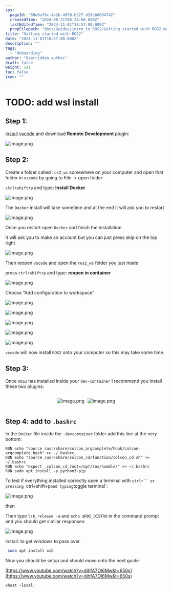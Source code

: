 ```yaml
---
sys:
  pageId: "89e0a78c-4e2b-4070-b327-d28cb0694742"
  createdTime: "2024-08-21T00:24:00.000Z"
  lastEditedTime: "2024-11-01T18:57:00.000Z"
  propFilepath: "docs/Guides/intro_to_ROS2/Getting started with ROS2.md"
title: "Getting started with ROS2"
date: "2024-11-01T18:57:00.000Z"
description: ""
tags:
  - "Onboarding"
author: "Overridden author"
draft: false
weight: 141
toc: false
icon: ""
---
```


# TODO: add wsl install

## Step 1:

[Install vscode](https://code.visualstudio.com/download) and download **Remote Development** plugin:

![image.png](https://prod-files-secure.s3.us-west-2.amazonaws.com/d518164a-d88e-44d1-a4ee-3adb3bd8bce0/efb52993-1881-4a40-b95e-6f020334f022/image.png?X-Amz-Algorithm=AWS4-HMAC-SHA256&X-Amz-Content-Sha256=UNSIGNED-PAYLOAD&X-Amz-Credential=ASIAZI2LB4667WYEETI5%2F20250305%2Fus-west-2%2Fs3%2Faws4_request&X-Amz-Date=20250305T210744Z&X-Amz-Expires=3600&X-Amz-Security-Token=IQoJb3JpZ2luX2VjENT%2F%2F%2F%2F%2F%2F%2F%2F%2F%2FwEaCXVzLXdlc3QtMiJGMEQCIGud3i9z8Z87JlSs9DEMmdPLS6%2BoeBoHMfdgLPkhuIfbAiAI9R5PmRrIiGnzgszCnmgKFq4BCrc2Cmkzj4tuBKtZgCr%2FAwgdEAAaDDYzNzQyMzE4MzgwNSIMoqtC3Kcnn5rOgp82KtwDTOERg0lHL6Cw8vEI8ipliW9UrKya%2BkqhhRXgby4Qh%2BAcBS%2BJYPWfjH8kNpkgE1ENHTKBDvv%2Bsl8%2Bou2tjvDp4VQo8PQZ1JzC1rmDZvBGCygP5NoyOzZp3bk8bdHyfzVCFiVTeHyX7ZhK7YTmgPa36dX3VoNLCNMNz2%2BWDaoWBaHaa8ihHNT2Wq03NF0x5yjDWwMAgHbHhL5K5lPc588EkN1cDq9MvxceMDX%2BmTDWtJOXaTFTW77pbiuPizTPGXKN0Vks9ZwT8IFLi3swMWOiCKTCF5LNbKllOW8x5ie0lQ55ruCaUttx4V%2F6Wdnnw8Ki00SSEGX7EkI4WuqmIL1jDAyb%2FagE4Q%2Fh%2Fj32pktuCgb7itBTHIe6%2Fwv6N8LinUFvZJGJ%2Fuu02YijFoDNm21fBDFQHdC4qBG8JehGPp1jD342SpPNV9j%2BxPlV9wHwmnJ0o6AOxjfrFSrYD10%2FaHOhATKPpdcqgOSVv%2BOPprkkj%2F%2FjYdi8bgN1QdfJLAg34wORZU%2F2dGQCYrbLE4a1q4cAucpZdeBmXjrEvrT50dw%2Bv0kb6FMujW%2BlFaUAYWwM5fg1W7Jg4Kccp0ZMPSANmv57ijRHZzYnHn2%2B0y0anyOLtdtnNxrTEnDE%2FYpmJ1QwpOGivgY6pgHm3Kwm1t58yDOYtql%2BQ6F52lfGW1jzN1iI520D%2BAy7H0NK6z7qU4THFXMcLzxmtbxJXOIhO2TPTwm0PTXVyg8qZ%2Fju3utXJQmjhzKWEtss1wo9duyIHTpzj0lU6IwbP%2B%2BkMgIYKe3HYGCcAEGp13fryHku0b0cw11%2BDfLgeLBy5ILWjSx8ZVZEFqXVtVqOhvNlxQDr5zzeDzeW05Cq0Ya47UuR7mfW&X-Amz-Signature=d1f3fabba8b010444d5e2767b61e0d8153e48aac1984cd7b43439392f015e881&X-Amz-SignedHeaders=host&x-id=GetObject)

## Step 2:

Create a folder called `ros2_ws` somewhere on your computer and open that folder in `vscode` by going to File → open folder 

`ctrl+shift+p` and type: **Install Docker**

![image.png](https://prod-files-secure.s3.us-west-2.amazonaws.com/d518164a-d88e-44d1-a4ee-3adb3bd8bce0/2269dc0e-1cd5-47ff-bceb-c04ad9b2eab0/image.png?X-Amz-Algorithm=AWS4-HMAC-SHA256&X-Amz-Content-Sha256=UNSIGNED-PAYLOAD&X-Amz-Credential=ASIAZI2LB4667WYEETI5%2F20250305%2Fus-west-2%2Fs3%2Faws4_request&X-Amz-Date=20250305T210744Z&X-Amz-Expires=3600&X-Amz-Security-Token=IQoJb3JpZ2luX2VjENT%2F%2F%2F%2F%2F%2F%2F%2F%2F%2FwEaCXVzLXdlc3QtMiJGMEQCIGud3i9z8Z87JlSs9DEMmdPLS6%2BoeBoHMfdgLPkhuIfbAiAI9R5PmRrIiGnzgszCnmgKFq4BCrc2Cmkzj4tuBKtZgCr%2FAwgdEAAaDDYzNzQyMzE4MzgwNSIMoqtC3Kcnn5rOgp82KtwDTOERg0lHL6Cw8vEI8ipliW9UrKya%2BkqhhRXgby4Qh%2BAcBS%2BJYPWfjH8kNpkgE1ENHTKBDvv%2Bsl8%2Bou2tjvDp4VQo8PQZ1JzC1rmDZvBGCygP5NoyOzZp3bk8bdHyfzVCFiVTeHyX7ZhK7YTmgPa36dX3VoNLCNMNz2%2BWDaoWBaHaa8ihHNT2Wq03NF0x5yjDWwMAgHbHhL5K5lPc588EkN1cDq9MvxceMDX%2BmTDWtJOXaTFTW77pbiuPizTPGXKN0Vks9ZwT8IFLi3swMWOiCKTCF5LNbKllOW8x5ie0lQ55ruCaUttx4V%2F6Wdnnw8Ki00SSEGX7EkI4WuqmIL1jDAyb%2FagE4Q%2Fh%2Fj32pktuCgb7itBTHIe6%2Fwv6N8LinUFvZJGJ%2Fuu02YijFoDNm21fBDFQHdC4qBG8JehGPp1jD342SpPNV9j%2BxPlV9wHwmnJ0o6AOxjfrFSrYD10%2FaHOhATKPpdcqgOSVv%2BOPprkkj%2F%2FjYdi8bgN1QdfJLAg34wORZU%2F2dGQCYrbLE4a1q4cAucpZdeBmXjrEvrT50dw%2Bv0kb6FMujW%2BlFaUAYWwM5fg1W7Jg4Kccp0ZMPSANmv57ijRHZzYnHn2%2B0y0anyOLtdtnNxrTEnDE%2FYpmJ1QwpOGivgY6pgHm3Kwm1t58yDOYtql%2BQ6F52lfGW1jzN1iI520D%2BAy7H0NK6z7qU4THFXMcLzxmtbxJXOIhO2TPTwm0PTXVyg8qZ%2Fju3utXJQmjhzKWEtss1wo9duyIHTpzj0lU6IwbP%2B%2BkMgIYKe3HYGCcAEGp13fryHku0b0cw11%2BDfLgeLBy5ILWjSx8ZVZEFqXVtVqOhvNlxQDr5zzeDzeW05Cq0Ya47UuR7mfW&X-Amz-Signature=2bb660a41dc578991fde30cbbd9bbf98cc290c4131d45a5bddb32b97a0f31f3d&X-Amz-SignedHeaders=host&x-id=GetObject)

The `Docker` install will take sometime and at the end it will ask you to restart

![image.png](https://prod-files-secure.s3.us-west-2.amazonaws.com/d518164a-d88e-44d1-a4ee-3adb3bd8bce0/ed233f78-be33-4b1f-b89c-9c346c0e961e/image.png?X-Amz-Algorithm=AWS4-HMAC-SHA256&X-Amz-Content-Sha256=UNSIGNED-PAYLOAD&X-Amz-Credential=ASIAZI2LB4667WYEETI5%2F20250305%2Fus-west-2%2Fs3%2Faws4_request&X-Amz-Date=20250305T210744Z&X-Amz-Expires=3600&X-Amz-Security-Token=IQoJb3JpZ2luX2VjENT%2F%2F%2F%2F%2F%2F%2F%2F%2F%2FwEaCXVzLXdlc3QtMiJGMEQCIGud3i9z8Z87JlSs9DEMmdPLS6%2BoeBoHMfdgLPkhuIfbAiAI9R5PmRrIiGnzgszCnmgKFq4BCrc2Cmkzj4tuBKtZgCr%2FAwgdEAAaDDYzNzQyMzE4MzgwNSIMoqtC3Kcnn5rOgp82KtwDTOERg0lHL6Cw8vEI8ipliW9UrKya%2BkqhhRXgby4Qh%2BAcBS%2BJYPWfjH8kNpkgE1ENHTKBDvv%2Bsl8%2Bou2tjvDp4VQo8PQZ1JzC1rmDZvBGCygP5NoyOzZp3bk8bdHyfzVCFiVTeHyX7ZhK7YTmgPa36dX3VoNLCNMNz2%2BWDaoWBaHaa8ihHNT2Wq03NF0x5yjDWwMAgHbHhL5K5lPc588EkN1cDq9MvxceMDX%2BmTDWtJOXaTFTW77pbiuPizTPGXKN0Vks9ZwT8IFLi3swMWOiCKTCF5LNbKllOW8x5ie0lQ55ruCaUttx4V%2F6Wdnnw8Ki00SSEGX7EkI4WuqmIL1jDAyb%2FagE4Q%2Fh%2Fj32pktuCgb7itBTHIe6%2Fwv6N8LinUFvZJGJ%2Fuu02YijFoDNm21fBDFQHdC4qBG8JehGPp1jD342SpPNV9j%2BxPlV9wHwmnJ0o6AOxjfrFSrYD10%2FaHOhATKPpdcqgOSVv%2BOPprkkj%2F%2FjYdi8bgN1QdfJLAg34wORZU%2F2dGQCYrbLE4a1q4cAucpZdeBmXjrEvrT50dw%2Bv0kb6FMujW%2BlFaUAYWwM5fg1W7Jg4Kccp0ZMPSANmv57ijRHZzYnHn2%2B0y0anyOLtdtnNxrTEnDE%2FYpmJ1QwpOGivgY6pgHm3Kwm1t58yDOYtql%2BQ6F52lfGW1jzN1iI520D%2BAy7H0NK6z7qU4THFXMcLzxmtbxJXOIhO2TPTwm0PTXVyg8qZ%2Fju3utXJQmjhzKWEtss1wo9duyIHTpzj0lU6IwbP%2B%2BkMgIYKe3HYGCcAEGp13fryHku0b0cw11%2BDfLgeLBy5ILWjSx8ZVZEFqXVtVqOhvNlxQDr5zzeDzeW05Cq0Ya47UuR7mfW&X-Amz-Signature=0a6186f271cdb466ef112e010637682691ac868d8e31e2f041efed8e8e08225c&X-Amz-SignedHeaders=host&x-id=GetObject)

Once you restart open `Docker` and finish the installation

It will ask you to make an account but you can just press skip on the top right

![image.png](https://prod-files-secure.s3.us-west-2.amazonaws.com/d518164a-d88e-44d1-a4ee-3adb3bd8bce0/21010ad9-1659-4fd9-9f59-9932a09b2a3d/image.png?X-Amz-Algorithm=AWS4-HMAC-SHA256&X-Amz-Content-Sha256=UNSIGNED-PAYLOAD&X-Amz-Credential=ASIAZI2LB4667WYEETI5%2F20250305%2Fus-west-2%2Fs3%2Faws4_request&X-Amz-Date=20250305T210744Z&X-Amz-Expires=3600&X-Amz-Security-Token=IQoJb3JpZ2luX2VjENT%2F%2F%2F%2F%2F%2F%2F%2F%2F%2FwEaCXVzLXdlc3QtMiJGMEQCIGud3i9z8Z87JlSs9DEMmdPLS6%2BoeBoHMfdgLPkhuIfbAiAI9R5PmRrIiGnzgszCnmgKFq4BCrc2Cmkzj4tuBKtZgCr%2FAwgdEAAaDDYzNzQyMzE4MzgwNSIMoqtC3Kcnn5rOgp82KtwDTOERg0lHL6Cw8vEI8ipliW9UrKya%2BkqhhRXgby4Qh%2BAcBS%2BJYPWfjH8kNpkgE1ENHTKBDvv%2Bsl8%2Bou2tjvDp4VQo8PQZ1JzC1rmDZvBGCygP5NoyOzZp3bk8bdHyfzVCFiVTeHyX7ZhK7YTmgPa36dX3VoNLCNMNz2%2BWDaoWBaHaa8ihHNT2Wq03NF0x5yjDWwMAgHbHhL5K5lPc588EkN1cDq9MvxceMDX%2BmTDWtJOXaTFTW77pbiuPizTPGXKN0Vks9ZwT8IFLi3swMWOiCKTCF5LNbKllOW8x5ie0lQ55ruCaUttx4V%2F6Wdnnw8Ki00SSEGX7EkI4WuqmIL1jDAyb%2FagE4Q%2Fh%2Fj32pktuCgb7itBTHIe6%2Fwv6N8LinUFvZJGJ%2Fuu02YijFoDNm21fBDFQHdC4qBG8JehGPp1jD342SpPNV9j%2BxPlV9wHwmnJ0o6AOxjfrFSrYD10%2FaHOhATKPpdcqgOSVv%2BOPprkkj%2F%2FjYdi8bgN1QdfJLAg34wORZU%2F2dGQCYrbLE4a1q4cAucpZdeBmXjrEvrT50dw%2Bv0kb6FMujW%2BlFaUAYWwM5fg1W7Jg4Kccp0ZMPSANmv57ijRHZzYnHn2%2B0y0anyOLtdtnNxrTEnDE%2FYpmJ1QwpOGivgY6pgHm3Kwm1t58yDOYtql%2BQ6F52lfGW1jzN1iI520D%2BAy7H0NK6z7qU4THFXMcLzxmtbxJXOIhO2TPTwm0PTXVyg8qZ%2Fju3utXJQmjhzKWEtss1wo9duyIHTpzj0lU6IwbP%2B%2BkMgIYKe3HYGCcAEGp13fryHku0b0cw11%2BDfLgeLBy5ILWjSx8ZVZEFqXVtVqOhvNlxQDr5zzeDzeW05Cq0Ya47UuR7mfW&X-Amz-Signature=d5a2db008ed1b17d82ba6839a62fe9ed18aa36595de33f05b5e31645503bf377&X-Amz-SignedHeaders=host&x-id=GetObject)

Then reopen `vscode` and open the `ros2_ws` folder you just made

press `ctrl+shift+p` and type: **reopen in container**

![image.png](https://prod-files-secure.s3.us-west-2.amazonaws.com/d518164a-d88e-44d1-a4ee-3adb3bd8bce0/4e93b8c2-41ad-488c-8095-c74205196118/image.png?X-Amz-Algorithm=AWS4-HMAC-SHA256&X-Amz-Content-Sha256=UNSIGNED-PAYLOAD&X-Amz-Credential=ASIAZI2LB4667WYEETI5%2F20250305%2Fus-west-2%2Fs3%2Faws4_request&X-Amz-Date=20250305T210744Z&X-Amz-Expires=3600&X-Amz-Security-Token=IQoJb3JpZ2luX2VjENT%2F%2F%2F%2F%2F%2F%2F%2F%2F%2FwEaCXVzLXdlc3QtMiJGMEQCIGud3i9z8Z87JlSs9DEMmdPLS6%2BoeBoHMfdgLPkhuIfbAiAI9R5PmRrIiGnzgszCnmgKFq4BCrc2Cmkzj4tuBKtZgCr%2FAwgdEAAaDDYzNzQyMzE4MzgwNSIMoqtC3Kcnn5rOgp82KtwDTOERg0lHL6Cw8vEI8ipliW9UrKya%2BkqhhRXgby4Qh%2BAcBS%2BJYPWfjH8kNpkgE1ENHTKBDvv%2Bsl8%2Bou2tjvDp4VQo8PQZ1JzC1rmDZvBGCygP5NoyOzZp3bk8bdHyfzVCFiVTeHyX7ZhK7YTmgPa36dX3VoNLCNMNz2%2BWDaoWBaHaa8ihHNT2Wq03NF0x5yjDWwMAgHbHhL5K5lPc588EkN1cDq9MvxceMDX%2BmTDWtJOXaTFTW77pbiuPizTPGXKN0Vks9ZwT8IFLi3swMWOiCKTCF5LNbKllOW8x5ie0lQ55ruCaUttx4V%2F6Wdnnw8Ki00SSEGX7EkI4WuqmIL1jDAyb%2FagE4Q%2Fh%2Fj32pktuCgb7itBTHIe6%2Fwv6N8LinUFvZJGJ%2Fuu02YijFoDNm21fBDFQHdC4qBG8JehGPp1jD342SpPNV9j%2BxPlV9wHwmnJ0o6AOxjfrFSrYD10%2FaHOhATKPpdcqgOSVv%2BOPprkkj%2F%2FjYdi8bgN1QdfJLAg34wORZU%2F2dGQCYrbLE4a1q4cAucpZdeBmXjrEvrT50dw%2Bv0kb6FMujW%2BlFaUAYWwM5fg1W7Jg4Kccp0ZMPSANmv57ijRHZzYnHn2%2B0y0anyOLtdtnNxrTEnDE%2FYpmJ1QwpOGivgY6pgHm3Kwm1t58yDOYtql%2BQ6F52lfGW1jzN1iI520D%2BAy7H0NK6z7qU4THFXMcLzxmtbxJXOIhO2TPTwm0PTXVyg8qZ%2Fju3utXJQmjhzKWEtss1wo9duyIHTpzj0lU6IwbP%2B%2BkMgIYKe3HYGCcAEGp13fryHku0b0cw11%2BDfLgeLBy5ILWjSx8ZVZEFqXVtVqOhvNlxQDr5zzeDzeW05Cq0Ya47UuR7mfW&X-Amz-Signature=fd0c2600f2c9e8a29493f08d0ee450bb11bdb7121438b91d006816df71f48cc7&X-Amz-SignedHeaders=host&x-id=GetObject)

Choose “Add configuration to workspace”

![image.png](https://prod-files-secure.s3.us-west-2.amazonaws.com/d518164a-d88e-44d1-a4ee-3adb3bd8bce0/9560b282-5060-4989-ba37-97e7b2c22476/image.png?X-Amz-Algorithm=AWS4-HMAC-SHA256&X-Amz-Content-Sha256=UNSIGNED-PAYLOAD&X-Amz-Credential=ASIAZI2LB4667WYEETI5%2F20250305%2Fus-west-2%2Fs3%2Faws4_request&X-Amz-Date=20250305T210744Z&X-Amz-Expires=3600&X-Amz-Security-Token=IQoJb3JpZ2luX2VjENT%2F%2F%2F%2F%2F%2F%2F%2F%2F%2FwEaCXVzLXdlc3QtMiJGMEQCIGud3i9z8Z87JlSs9DEMmdPLS6%2BoeBoHMfdgLPkhuIfbAiAI9R5PmRrIiGnzgszCnmgKFq4BCrc2Cmkzj4tuBKtZgCr%2FAwgdEAAaDDYzNzQyMzE4MzgwNSIMoqtC3Kcnn5rOgp82KtwDTOERg0lHL6Cw8vEI8ipliW9UrKya%2BkqhhRXgby4Qh%2BAcBS%2BJYPWfjH8kNpkgE1ENHTKBDvv%2Bsl8%2Bou2tjvDp4VQo8PQZ1JzC1rmDZvBGCygP5NoyOzZp3bk8bdHyfzVCFiVTeHyX7ZhK7YTmgPa36dX3VoNLCNMNz2%2BWDaoWBaHaa8ihHNT2Wq03NF0x5yjDWwMAgHbHhL5K5lPc588EkN1cDq9MvxceMDX%2BmTDWtJOXaTFTW77pbiuPizTPGXKN0Vks9ZwT8IFLi3swMWOiCKTCF5LNbKllOW8x5ie0lQ55ruCaUttx4V%2F6Wdnnw8Ki00SSEGX7EkI4WuqmIL1jDAyb%2FagE4Q%2Fh%2Fj32pktuCgb7itBTHIe6%2Fwv6N8LinUFvZJGJ%2Fuu02YijFoDNm21fBDFQHdC4qBG8JehGPp1jD342SpPNV9j%2BxPlV9wHwmnJ0o6AOxjfrFSrYD10%2FaHOhATKPpdcqgOSVv%2BOPprkkj%2F%2FjYdi8bgN1QdfJLAg34wORZU%2F2dGQCYrbLE4a1q4cAucpZdeBmXjrEvrT50dw%2Bv0kb6FMujW%2BlFaUAYWwM5fg1W7Jg4Kccp0ZMPSANmv57ijRHZzYnHn2%2B0y0anyOLtdtnNxrTEnDE%2FYpmJ1QwpOGivgY6pgHm3Kwm1t58yDOYtql%2BQ6F52lfGW1jzN1iI520D%2BAy7H0NK6z7qU4THFXMcLzxmtbxJXOIhO2TPTwm0PTXVyg8qZ%2Fju3utXJQmjhzKWEtss1wo9duyIHTpzj0lU6IwbP%2B%2BkMgIYKe3HYGCcAEGp13fryHku0b0cw11%2BDfLgeLBy5ILWjSx8ZVZEFqXVtVqOhvNlxQDr5zzeDzeW05Cq0Ya47UuR7mfW&X-Amz-Signature=17e649bd07f89bb049b7c7215db7cd851a4b544e825ede29109993b3fba1de5e&X-Amz-SignedHeaders=host&x-id=GetObject)

![image.png](https://prod-files-secure.s3.us-west-2.amazonaws.com/d518164a-d88e-44d1-a4ee-3adb3bd8bce0/2ee63f81-886b-48e8-a553-dc6e5eac99e4/image.png?X-Amz-Algorithm=AWS4-HMAC-SHA256&X-Amz-Content-Sha256=UNSIGNED-PAYLOAD&X-Amz-Credential=ASIAZI2LB4667WYEETI5%2F20250305%2Fus-west-2%2Fs3%2Faws4_request&X-Amz-Date=20250305T210744Z&X-Amz-Expires=3600&X-Amz-Security-Token=IQoJb3JpZ2luX2VjENT%2F%2F%2F%2F%2F%2F%2F%2F%2F%2FwEaCXVzLXdlc3QtMiJGMEQCIGud3i9z8Z87JlSs9DEMmdPLS6%2BoeBoHMfdgLPkhuIfbAiAI9R5PmRrIiGnzgszCnmgKFq4BCrc2Cmkzj4tuBKtZgCr%2FAwgdEAAaDDYzNzQyMzE4MzgwNSIMoqtC3Kcnn5rOgp82KtwDTOERg0lHL6Cw8vEI8ipliW9UrKya%2BkqhhRXgby4Qh%2BAcBS%2BJYPWfjH8kNpkgE1ENHTKBDvv%2Bsl8%2Bou2tjvDp4VQo8PQZ1JzC1rmDZvBGCygP5NoyOzZp3bk8bdHyfzVCFiVTeHyX7ZhK7YTmgPa36dX3VoNLCNMNz2%2BWDaoWBaHaa8ihHNT2Wq03NF0x5yjDWwMAgHbHhL5K5lPc588EkN1cDq9MvxceMDX%2BmTDWtJOXaTFTW77pbiuPizTPGXKN0Vks9ZwT8IFLi3swMWOiCKTCF5LNbKllOW8x5ie0lQ55ruCaUttx4V%2F6Wdnnw8Ki00SSEGX7EkI4WuqmIL1jDAyb%2FagE4Q%2Fh%2Fj32pktuCgb7itBTHIe6%2Fwv6N8LinUFvZJGJ%2Fuu02YijFoDNm21fBDFQHdC4qBG8JehGPp1jD342SpPNV9j%2BxPlV9wHwmnJ0o6AOxjfrFSrYD10%2FaHOhATKPpdcqgOSVv%2BOPprkkj%2F%2FjYdi8bgN1QdfJLAg34wORZU%2F2dGQCYrbLE4a1q4cAucpZdeBmXjrEvrT50dw%2Bv0kb6FMujW%2BlFaUAYWwM5fg1W7Jg4Kccp0ZMPSANmv57ijRHZzYnHn2%2B0y0anyOLtdtnNxrTEnDE%2FYpmJ1QwpOGivgY6pgHm3Kwm1t58yDOYtql%2BQ6F52lfGW1jzN1iI520D%2BAy7H0NK6z7qU4THFXMcLzxmtbxJXOIhO2TPTwm0PTXVyg8qZ%2Fju3utXJQmjhzKWEtss1wo9duyIHTpzj0lU6IwbP%2B%2BkMgIYKe3HYGCcAEGp13fryHku0b0cw11%2BDfLgeLBy5ILWjSx8ZVZEFqXVtVqOhvNlxQDr5zzeDzeW05Cq0Ya47UuR7mfW&X-Amz-Signature=8fdeefc47245fdb3879260e5d6e9560d05abf695209a6d143cb0e60ab703c74a&X-Amz-SignedHeaders=host&x-id=GetObject)

![image.png](https://prod-files-secure.s3.us-west-2.amazonaws.com/d518164a-d88e-44d1-a4ee-3adb3bd8bce0/ae1580b2-b048-407e-aed9-b584224a7a04/image.png?X-Amz-Algorithm=AWS4-HMAC-SHA256&X-Amz-Content-Sha256=UNSIGNED-PAYLOAD&X-Amz-Credential=ASIAZI2LB4667WYEETI5%2F20250305%2Fus-west-2%2Fs3%2Faws4_request&X-Amz-Date=20250305T210744Z&X-Amz-Expires=3600&X-Amz-Security-Token=IQoJb3JpZ2luX2VjENT%2F%2F%2F%2F%2F%2F%2F%2F%2F%2FwEaCXVzLXdlc3QtMiJGMEQCIGud3i9z8Z87JlSs9DEMmdPLS6%2BoeBoHMfdgLPkhuIfbAiAI9R5PmRrIiGnzgszCnmgKFq4BCrc2Cmkzj4tuBKtZgCr%2FAwgdEAAaDDYzNzQyMzE4MzgwNSIMoqtC3Kcnn5rOgp82KtwDTOERg0lHL6Cw8vEI8ipliW9UrKya%2BkqhhRXgby4Qh%2BAcBS%2BJYPWfjH8kNpkgE1ENHTKBDvv%2Bsl8%2Bou2tjvDp4VQo8PQZ1JzC1rmDZvBGCygP5NoyOzZp3bk8bdHyfzVCFiVTeHyX7ZhK7YTmgPa36dX3VoNLCNMNz2%2BWDaoWBaHaa8ihHNT2Wq03NF0x5yjDWwMAgHbHhL5K5lPc588EkN1cDq9MvxceMDX%2BmTDWtJOXaTFTW77pbiuPizTPGXKN0Vks9ZwT8IFLi3swMWOiCKTCF5LNbKllOW8x5ie0lQ55ruCaUttx4V%2F6Wdnnw8Ki00SSEGX7EkI4WuqmIL1jDAyb%2FagE4Q%2Fh%2Fj32pktuCgb7itBTHIe6%2Fwv6N8LinUFvZJGJ%2Fuu02YijFoDNm21fBDFQHdC4qBG8JehGPp1jD342SpPNV9j%2BxPlV9wHwmnJ0o6AOxjfrFSrYD10%2FaHOhATKPpdcqgOSVv%2BOPprkkj%2F%2FjYdi8bgN1QdfJLAg34wORZU%2F2dGQCYrbLE4a1q4cAucpZdeBmXjrEvrT50dw%2Bv0kb6FMujW%2BlFaUAYWwM5fg1W7Jg4Kccp0ZMPSANmv57ijRHZzYnHn2%2B0y0anyOLtdtnNxrTEnDE%2FYpmJ1QwpOGivgY6pgHm3Kwm1t58yDOYtql%2BQ6F52lfGW1jzN1iI520D%2BAy7H0NK6z7qU4THFXMcLzxmtbxJXOIhO2TPTwm0PTXVyg8qZ%2Fju3utXJQmjhzKWEtss1wo9duyIHTpzj0lU6IwbP%2B%2BkMgIYKe3HYGCcAEGp13fryHku0b0cw11%2BDfLgeLBy5ILWjSx8ZVZEFqXVtVqOhvNlxQDr5zzeDzeW05Cq0Ya47UuR7mfW&X-Amz-Signature=2d1b41d4dcc88bf4df4458afcfd215add2caa062b3600d1b3166b573414ee0da&X-Amz-SignedHeaders=host&x-id=GetObject)

![image.png](https://prod-files-secure.s3.us-west-2.amazonaws.com/d518164a-d88e-44d1-a4ee-3adb3bd8bce0/53255b28-f75e-430f-b9e3-c0ac8577e42b/image.png?X-Amz-Algorithm=AWS4-HMAC-SHA256&X-Amz-Content-Sha256=UNSIGNED-PAYLOAD&X-Amz-Credential=ASIAZI2LB4667WYEETI5%2F20250305%2Fus-west-2%2Fs3%2Faws4_request&X-Amz-Date=20250305T210744Z&X-Amz-Expires=3600&X-Amz-Security-Token=IQoJb3JpZ2luX2VjENT%2F%2F%2F%2F%2F%2F%2F%2F%2F%2FwEaCXVzLXdlc3QtMiJGMEQCIGud3i9z8Z87JlSs9DEMmdPLS6%2BoeBoHMfdgLPkhuIfbAiAI9R5PmRrIiGnzgszCnmgKFq4BCrc2Cmkzj4tuBKtZgCr%2FAwgdEAAaDDYzNzQyMzE4MzgwNSIMoqtC3Kcnn5rOgp82KtwDTOERg0lHL6Cw8vEI8ipliW9UrKya%2BkqhhRXgby4Qh%2BAcBS%2BJYPWfjH8kNpkgE1ENHTKBDvv%2Bsl8%2Bou2tjvDp4VQo8PQZ1JzC1rmDZvBGCygP5NoyOzZp3bk8bdHyfzVCFiVTeHyX7ZhK7YTmgPa36dX3VoNLCNMNz2%2BWDaoWBaHaa8ihHNT2Wq03NF0x5yjDWwMAgHbHhL5K5lPc588EkN1cDq9MvxceMDX%2BmTDWtJOXaTFTW77pbiuPizTPGXKN0Vks9ZwT8IFLi3swMWOiCKTCF5LNbKllOW8x5ie0lQ55ruCaUttx4V%2F6Wdnnw8Ki00SSEGX7EkI4WuqmIL1jDAyb%2FagE4Q%2Fh%2Fj32pktuCgb7itBTHIe6%2Fwv6N8LinUFvZJGJ%2Fuu02YijFoDNm21fBDFQHdC4qBG8JehGPp1jD342SpPNV9j%2BxPlV9wHwmnJ0o6AOxjfrFSrYD10%2FaHOhATKPpdcqgOSVv%2BOPprkkj%2F%2FjYdi8bgN1QdfJLAg34wORZU%2F2dGQCYrbLE4a1q4cAucpZdeBmXjrEvrT50dw%2Bv0kb6FMujW%2BlFaUAYWwM5fg1W7Jg4Kccp0ZMPSANmv57ijRHZzYnHn2%2B0y0anyOLtdtnNxrTEnDE%2FYpmJ1QwpOGivgY6pgHm3Kwm1t58yDOYtql%2BQ6F52lfGW1jzN1iI520D%2BAy7H0NK6z7qU4THFXMcLzxmtbxJXOIhO2TPTwm0PTXVyg8qZ%2Fju3utXJQmjhzKWEtss1wo9duyIHTpzj0lU6IwbP%2B%2BkMgIYKe3HYGCcAEGp13fryHku0b0cw11%2BDfLgeLBy5ILWjSx8ZVZEFqXVtVqOhvNlxQDr5zzeDzeW05Cq0Ya47UuR7mfW&X-Amz-Signature=9140f11d645770f15ebf747734c044a3571ceebfe062034f2da9ef94ee0704e4&X-Amz-SignedHeaders=host&x-id=GetObject)

![image.png](https://prod-files-secure.s3.us-west-2.amazonaws.com/d518164a-d88e-44d1-a4ee-3adb3bd8bce0/7c562767-5af9-4ffb-97d1-327bcdf4ee00/image.png?X-Amz-Algorithm=AWS4-HMAC-SHA256&X-Amz-Content-Sha256=UNSIGNED-PAYLOAD&X-Amz-Credential=ASIAZI2LB4667WYEETI5%2F20250305%2Fus-west-2%2Fs3%2Faws4_request&X-Amz-Date=20250305T210744Z&X-Amz-Expires=3600&X-Amz-Security-Token=IQoJb3JpZ2luX2VjENT%2F%2F%2F%2F%2F%2F%2F%2F%2F%2FwEaCXVzLXdlc3QtMiJGMEQCIGud3i9z8Z87JlSs9DEMmdPLS6%2BoeBoHMfdgLPkhuIfbAiAI9R5PmRrIiGnzgszCnmgKFq4BCrc2Cmkzj4tuBKtZgCr%2FAwgdEAAaDDYzNzQyMzE4MzgwNSIMoqtC3Kcnn5rOgp82KtwDTOERg0lHL6Cw8vEI8ipliW9UrKya%2BkqhhRXgby4Qh%2BAcBS%2BJYPWfjH8kNpkgE1ENHTKBDvv%2Bsl8%2Bou2tjvDp4VQo8PQZ1JzC1rmDZvBGCygP5NoyOzZp3bk8bdHyfzVCFiVTeHyX7ZhK7YTmgPa36dX3VoNLCNMNz2%2BWDaoWBaHaa8ihHNT2Wq03NF0x5yjDWwMAgHbHhL5K5lPc588EkN1cDq9MvxceMDX%2BmTDWtJOXaTFTW77pbiuPizTPGXKN0Vks9ZwT8IFLi3swMWOiCKTCF5LNbKllOW8x5ie0lQ55ruCaUttx4V%2F6Wdnnw8Ki00SSEGX7EkI4WuqmIL1jDAyb%2FagE4Q%2Fh%2Fj32pktuCgb7itBTHIe6%2Fwv6N8LinUFvZJGJ%2Fuu02YijFoDNm21fBDFQHdC4qBG8JehGPp1jD342SpPNV9j%2BxPlV9wHwmnJ0o6AOxjfrFSrYD10%2FaHOhATKPpdcqgOSVv%2BOPprkkj%2F%2FjYdi8bgN1QdfJLAg34wORZU%2F2dGQCYrbLE4a1q4cAucpZdeBmXjrEvrT50dw%2Bv0kb6FMujW%2BlFaUAYWwM5fg1W7Jg4Kccp0ZMPSANmv57ijRHZzYnHn2%2B0y0anyOLtdtnNxrTEnDE%2FYpmJ1QwpOGivgY6pgHm3Kwm1t58yDOYtql%2BQ6F52lfGW1jzN1iI520D%2BAy7H0NK6z7qU4THFXMcLzxmtbxJXOIhO2TPTwm0PTXVyg8qZ%2Fju3utXJQmjhzKWEtss1wo9duyIHTpzj0lU6IwbP%2B%2BkMgIYKe3HYGCcAEGp13fryHku0b0cw11%2BDfLgeLBy5ILWjSx8ZVZEFqXVtVqOhvNlxQDr5zzeDzeW05Cq0Ya47UuR7mfW&X-Amz-Signature=3a8cc447fe938c45fb558ef9a9662f8aa8a00b1f8bbe7103e7949bf6b248dca2&X-Amz-SignedHeaders=host&x-id=GetObject)

`vscode` will now install `ROS2` onto your computer so this may take some time.

## Step 3:

Once `ROS2` has installed inside your `dev-container` I recommend you install these two plugins:

<div style="display: flex;flex-direction: row; column-gap:10px; max-width: 630px;justify-content: center;">
<div>

![image.png](https://prod-files-secure.s3.us-west-2.amazonaws.com/d518164a-d88e-44d1-a4ee-3adb3bd8bce0/3fc3d550-5a54-4ba1-ba6b-faa01cdb7369/image.png?X-Amz-Algorithm=AWS4-HMAC-SHA256&X-Amz-Content-Sha256=UNSIGNED-PAYLOAD&X-Amz-Credential=ASIAZI2LB46654BF4DU3%2F20250305%2Fus-west-2%2Fs3%2Faws4_request&X-Amz-Date=20250305T210746Z&X-Amz-Expires=3600&X-Amz-Security-Token=IQoJb3JpZ2luX2VjENT%2F%2F%2F%2F%2F%2F%2F%2F%2F%2FwEaCXVzLXdlc3QtMiJHMEUCIQDO74R%2FMYy4zJ90lXUHaFEBZHJPZm%2B67PplHlE3t48zagIgRiguyGVNCdoHLMOq6ZVONwZYUmz%2BpWrBUG%2F03zWw0Ogq%2FwMIHRAAGgw2Mzc0MjMxODM4MDUiDH92rVUcXFAQ8JTQISrcA4ps2epkBH71sewGUja%2Bj5bPKrsWjR8hKYz%2FyfK28GZUWYS7fWiiSsM9RdHeCfukUN9h5IlaN7LOOV2cm7xFKAxcoBlzUELIGsZDXZpFcWFFhjrGIyaHLXmPN24%2BkJkJ%2BcRZ811wLTmNIOgKyaVwts1K7pf%2FXbewQrWi2biTUmfd798qsT1cA%2FRxI1Z570mUo5EcJZUO1Zd%2BpJnNl2%2Br%2Fq9uF5oiZDd3idk6NIYPrPW7jzeorixelQialhcnk2qbNiBZliOsYlfzCN72Ahp6l36e70NbZshBy063jOKgsIhYRVLdRZjkEZfl0bEebTdh3l92bFNsGXSJwlfnkRKi%2F1mZe16C6JP55t6SCoVrQs4L5zVDOB7ZR8SG4r67MV4CLp5kKSqvz9GldBK2oOBVWg2LhRAqBEJTMvi5zLcaIWDlQgS4GNh72eggbFU%2Bigrq5vFSvujp%2FBcS4FEEsCaYhlcxFvzEao7p5PDIHBLVlj1%2FwFNrBC3kzTo1nIhQgQMZ29IQ0yJ1uzQG5%2ByQ5bP6CWd7KMHwV5SYmRqMyV%2BGXZI0GVgo0avqUQp4MBo3hkMR8u2PfRNlbrdtwP%2FRwRZKTYtrxfhITRecJRGSoLjGj2jt4hcwm7Gj4EPWVJCvMPDgor4GOqUB%2F3u8S2S5yAWt4VhUkhp0hdaUsao14yKzl8IhrS6XC29QuAaVVU9CkX2GdimcXhUOW8hsL2BbapCWk2jO0LZm%2BHkeXkGR%2BuOUgQRn11Ty5UFia3FowuJzdilRW8I%2BCjNjHloaTRUJEuuheKbmwoBchqtT5dAajHomMWI6FeUFB2%2FcHrD6nw6uNf34zRXSHP1oY%2F0saQj00zL8MSm06ULK18SUZcQS&X-Amz-Signature=ec39d316aa5c2671e4517846807ef5f91dd7b33321972a8962d5d274f80049c7&X-Amz-SignedHeaders=host&x-id=GetObject)

</div>
<div>

![image.png](https://prod-files-secure.s3.us-west-2.amazonaws.com/d518164a-d88e-44d1-a4ee-3adb3bd8bce0/d994cc66-13c2-4093-a5a3-f84cf4601a82/image.png?X-Amz-Algorithm=AWS4-HMAC-SHA256&X-Amz-Content-Sha256=UNSIGNED-PAYLOAD&X-Amz-Credential=ASIAZI2LB466STXVKKEK%2F20250305%2Fus-west-2%2Fs3%2Faws4_request&X-Amz-Date=20250305T210747Z&X-Amz-Expires=3600&X-Amz-Security-Token=IQoJb3JpZ2luX2VjENT%2F%2F%2F%2F%2F%2F%2F%2F%2F%2FwEaCXVzLXdlc3QtMiJHMEUCIDd7A03QhuHxFd%2FOQrPZ0koB%2FZutN5x22GnDUc5y9F0GAiEA0JRgrbLddkWFBq04%2Fb4v11zNrjPHyiNLqGMjdX3%2BY8Yq%2FwMIHRAAGgw2Mzc0MjMxODM4MDUiDDOt3OxSfsKeQj%2ByCCrcA9KUQ6fLzBQPRIgISJtQNrGBxwzQgrMQzsqTzLBfLa2px7docmf9Wv4ycKzbQcoVd6KVHctNP0qpaJT5%2BgmdnBZ%2B6S%2B0K5cCHwSjje0wgyxhxwG2QFI3uY1sx1TBzPob96hDv4VxZCtuT2T4i8FZGuzKWi5j3TfZmvlsbgWpNdIotIYAz0EQL%2BXf4bOXRTD0FKY9rzL0S%2BjforExRz8cXXDdbKV7JNVehdhQm4gLDMLHQav5u5Io2sxme19ibiPXCUZ%2Bts27GQdw1vDxrKJw4SLOmvkTpIsZGnW1KWoE1SXI9%2F2zByMCi9v9rf6Pqdo0mLf%2BbIbGSCwxzwzo2%2Bq%2F2yD2ppJAWwpcCGPsH8XBodrfFQmeVJsLpKo%2F8dRNrY6HeUVJ4kXo5GvtJbauGKBGAZkABF%2FNASGyvu%2Fz%2FyjhqdB3NrFR%2BMvSDQkl6FGz6PGmKtyWu0Ryhwq8Ttqv7BSzbAxxTBrslu5AAhC81H85TY6lmc5OChCt7KbrKjgdu1neWoqO1KTcSUGQBPoSrK5HWCfvEN%2BP6DAsLEgRPCb7zjhjHNiSzDiyX5v6a38faki7LWm%2FHbWRNo9luZ8sqqmxxgvGUBh72trLSsMc29KB8o8bH%2FQjVix0dHEah8RYMLbhor4GOqUB4WHTGL7%2Fyzfkz3ZiG0eIdMPYCH7qBJ1wrtQPsxFCEXDe%2F%2FdQfikw%2F9oaWdU%2FpmQXrwaRisOQht3FodnTDcuGVIh4sUPYTXZHUASt14Dic9c3KW4wc8DQhlRo%2BcUbQeB7KrN6i6ClQ8wFHC5bS0ihIHQouAN%2BMdDtCa%2FNXMBbu01cJTNwn5m38hmnxuPdd3MOaSain5YesIqQ3jXSSk4toO3AWTvV&X-Amz-Signature=85a08e4df5f27bb5c27c8b72045c7f671404869e80d750b38c208e2b88785910&X-Amz-SignedHeaders=host&x-id=GetObject)

</div>
</div>

## Step 4: add to `.bashrc`

In the `Docker` file inside the `.devcontainer` folder add this line at the very bottom: 

```docker
RUN echo "source /usr/share/colcon_argcomplete/hook/colcon-argcomplete.bash" >> ~/.bashrc
RUN echo "source /usr/share/colcon_cd/function/colcon_cd.sh" >> ~/.bashrc
RUN echo "export _colcon_cd_root=/opt/ros/humble/" >> ~/.bashrc
RUN sudo apt install -y python3-pip 
```

To test if everything installed correctly open a terminal with `ctrl+`` or pressing `ctrl+shift+p` and typing `toggle terminal`:

![image.png](https://prod-files-secure.s3.us-west-2.amazonaws.com/d518164a-d88e-44d1-a4ee-3adb3bd8bce0/6a4943d8-b04e-4c02-9a58-775f3384d1a5/image.png?X-Amz-Algorithm=AWS4-HMAC-SHA256&X-Amz-Content-Sha256=UNSIGNED-PAYLOAD&X-Amz-Credential=ASIAZI2LB4667WYEETI5%2F20250305%2Fus-west-2%2Fs3%2Faws4_request&X-Amz-Date=20250305T210744Z&X-Amz-Expires=3600&X-Amz-Security-Token=IQoJb3JpZ2luX2VjENT%2F%2F%2F%2F%2F%2F%2F%2F%2F%2FwEaCXVzLXdlc3QtMiJGMEQCIGud3i9z8Z87JlSs9DEMmdPLS6%2BoeBoHMfdgLPkhuIfbAiAI9R5PmRrIiGnzgszCnmgKFq4BCrc2Cmkzj4tuBKtZgCr%2FAwgdEAAaDDYzNzQyMzE4MzgwNSIMoqtC3Kcnn5rOgp82KtwDTOERg0lHL6Cw8vEI8ipliW9UrKya%2BkqhhRXgby4Qh%2BAcBS%2BJYPWfjH8kNpkgE1ENHTKBDvv%2Bsl8%2Bou2tjvDp4VQo8PQZ1JzC1rmDZvBGCygP5NoyOzZp3bk8bdHyfzVCFiVTeHyX7ZhK7YTmgPa36dX3VoNLCNMNz2%2BWDaoWBaHaa8ihHNT2Wq03NF0x5yjDWwMAgHbHhL5K5lPc588EkN1cDq9MvxceMDX%2BmTDWtJOXaTFTW77pbiuPizTPGXKN0Vks9ZwT8IFLi3swMWOiCKTCF5LNbKllOW8x5ie0lQ55ruCaUttx4V%2F6Wdnnw8Ki00SSEGX7EkI4WuqmIL1jDAyb%2FagE4Q%2Fh%2Fj32pktuCgb7itBTHIe6%2Fwv6N8LinUFvZJGJ%2Fuu02YijFoDNm21fBDFQHdC4qBG8JehGPp1jD342SpPNV9j%2BxPlV9wHwmnJ0o6AOxjfrFSrYD10%2FaHOhATKPpdcqgOSVv%2BOPprkkj%2F%2FjYdi8bgN1QdfJLAg34wORZU%2F2dGQCYrbLE4a1q4cAucpZdeBmXjrEvrT50dw%2Bv0kb6FMujW%2BlFaUAYWwM5fg1W7Jg4Kccp0ZMPSANmv57ijRHZzYnHn2%2B0y0anyOLtdtnNxrTEnDE%2FYpmJ1QwpOGivgY6pgHm3Kwm1t58yDOYtql%2BQ6F52lfGW1jzN1iI520D%2BAy7H0NK6z7qU4THFXMcLzxmtbxJXOIhO2TPTwm0PTXVyg8qZ%2Fju3utXJQmjhzKWEtss1wo9duyIHTpzj0lU6IwbP%2B%2BkMgIYKe3HYGCcAEGp13fryHku0b0cw11%2BDfLgeLBy5ILWjSx8ZVZEFqXVtVqOhvNlxQDr5zzeDzeW05Cq0Ya47UuR7mfW&X-Amz-Signature=df48dc310e267f09a265b316ea50827aebf4c9815e929c0ac4f1b10b26ce2013&X-Amz-SignedHeaders=host&x-id=GetObject)

then 

Then type `lsb_release -a` and `echo $ROS_DISTRO` in the command prompt and you should get similar responses:

![image.png](https://prod-files-secure.s3.us-west-2.amazonaws.com/d518164a-d88e-44d1-a4ee-3adb3bd8bce0/3e635dec-a805-4e85-8b9e-d000e5b71a4e/image.png?X-Amz-Algorithm=AWS4-HMAC-SHA256&X-Amz-Content-Sha256=UNSIGNED-PAYLOAD&X-Amz-Credential=ASIAZI2LB4667WYEETI5%2F20250305%2Fus-west-2%2Fs3%2Faws4_request&X-Amz-Date=20250305T210744Z&X-Amz-Expires=3600&X-Amz-Security-Token=IQoJb3JpZ2luX2VjENT%2F%2F%2F%2F%2F%2F%2F%2F%2F%2FwEaCXVzLXdlc3QtMiJGMEQCIGud3i9z8Z87JlSs9DEMmdPLS6%2BoeBoHMfdgLPkhuIfbAiAI9R5PmRrIiGnzgszCnmgKFq4BCrc2Cmkzj4tuBKtZgCr%2FAwgdEAAaDDYzNzQyMzE4MzgwNSIMoqtC3Kcnn5rOgp82KtwDTOERg0lHL6Cw8vEI8ipliW9UrKya%2BkqhhRXgby4Qh%2BAcBS%2BJYPWfjH8kNpkgE1ENHTKBDvv%2Bsl8%2Bou2tjvDp4VQo8PQZ1JzC1rmDZvBGCygP5NoyOzZp3bk8bdHyfzVCFiVTeHyX7ZhK7YTmgPa36dX3VoNLCNMNz2%2BWDaoWBaHaa8ihHNT2Wq03NF0x5yjDWwMAgHbHhL5K5lPc588EkN1cDq9MvxceMDX%2BmTDWtJOXaTFTW77pbiuPizTPGXKN0Vks9ZwT8IFLi3swMWOiCKTCF5LNbKllOW8x5ie0lQ55ruCaUttx4V%2F6Wdnnw8Ki00SSEGX7EkI4WuqmIL1jDAyb%2FagE4Q%2Fh%2Fj32pktuCgb7itBTHIe6%2Fwv6N8LinUFvZJGJ%2Fuu02YijFoDNm21fBDFQHdC4qBG8JehGPp1jD342SpPNV9j%2BxPlV9wHwmnJ0o6AOxjfrFSrYD10%2FaHOhATKPpdcqgOSVv%2BOPprkkj%2F%2FjYdi8bgN1QdfJLAg34wORZU%2F2dGQCYrbLE4a1q4cAucpZdeBmXjrEvrT50dw%2Bv0kb6FMujW%2BlFaUAYWwM5fg1W7Jg4Kccp0ZMPSANmv57ijRHZzYnHn2%2B0y0anyOLtdtnNxrTEnDE%2FYpmJ1QwpOGivgY6pgHm3Kwm1t58yDOYtql%2BQ6F52lfGW1jzN1iI520D%2BAy7H0NK6z7qU4THFXMcLzxmtbxJXOIhO2TPTwm0PTXVyg8qZ%2Fju3utXJQmjhzKWEtss1wo9duyIHTpzj0lU6IwbP%2B%2BkMgIYKe3HYGCcAEGp13fryHku0b0cw11%2BDfLgeLBy5ILWjSx8ZVZEFqXVtVqOhvNlxQDr5zzeDzeW05Cq0Ya47UuR7mfW&X-Amz-Signature=380f6c0492fbbbd6e85ee4b078cdbb53b3b5fd1b3985f4fc2fec38d8e31f17b5&X-Amz-SignedHeaders=host&x-id=GetObject)

Install:  to get windows to pass over

```bash
 sudo apt install xcb
```

Now you should be setup and should move onto the next guide 

[https://www.youtube.com/watch?v=dihfA7Ol6Mw&t=650s](https://www.youtube.com/watch?v=dihfA7Ol6Mw&t=650s)

```python
xhost +local:
```
